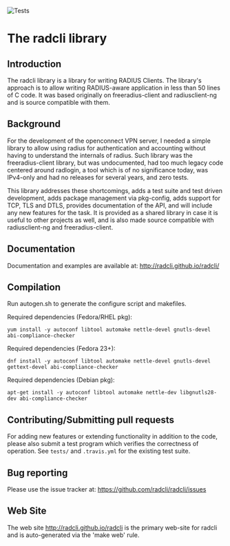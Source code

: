 ![Tests](https://github.com/radcli/radcli/workflows/Tests/badge.svg?branch=master)

# The radcli library

## Introduction

The radcli library is a library for writing RADIUS Clients. The library's
approach is to allow writing RADIUS-aware application in less than 50 lines
of C code. It was based originally on freeradius-client and radiusclient-ng
and is source compatible with them.


## Background

For the development of the openconnect VPN server, I needed a simple library to
allow using radius for authentication and accounting without having to understand
the internals of radius. Such library was the freeradius-client library, but
was undocumented, had too much legacy code centered around radlogin, a tool 
which is of no significance today, was IPv4-only and had no releases for
several years, and zero tests.

This library addresses these shortcomings, adds a test suite and test driven
development, adds package management via pkg-config, adds support for TCP,
TLS and DTLS, provides documentation of the API, and will include any new
features for the task. It is provided as a shared library in case it is
useful to other projects as well, and is also made source compatible with
radiusclient-ng and freeradius-client.


## Documentation

Documentation and examples are available at:
http://radcli.github.io/radcli/

## Compilation

Run autogen.sh to generate the configure script and makefiles.

Required dependencies (Fedora/RHEL pkg):

```
yum install -y autoconf libtool automake nettle-devel gnutls-devel abi-compliance-checker
```


Required dependencies (Fedora 23+):
```
dnf install -y autoconf libtool automake nettle-devel gnutls-devel gettext-devel abi-compliance-checker
```


Required dependencies (Debian pkg):
```
apt-get install -y autoconf libtool automake nettle-dev libgnutls28-dev abi-compliance-checker
```

## Contributing/Submitting pull requests

For adding new features or extending functionality in addition to the code,
please also submit a test program which verifies the correctness of operation.
See `tests/` and `.travis.yml` for the existing test suite.


## Bug reporting

Please use the issue tracker at:
https://github.com/radcli/radcli/issues


## Web Site

The web site http://radcli.github.io/radcli is the primary web-site for
radcli and is auto-generated via the 'make web' rule.
